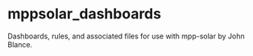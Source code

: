 # mppsolar_dashboards
Dashboards, rules, and associated files for use with mpp-solar by John Blance.
